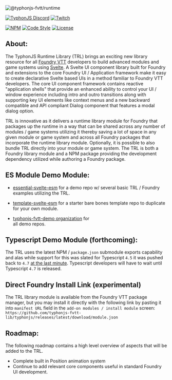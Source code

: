 ![@typhonjs-fvtt/runtime](https://i.imgur.com/dxLcZrL.jpg)

[![TyphonJS Discord](https://img.shields.io/discord/737953117999726592?label=TyphonJS%20Discord)](https://discord.gg/mnbgN8f)
[![Twitch](https://img.shields.io/twitch/status/typhonrt?style=social)](https://www.twitch.tv/typhonrt)

[![NPM](https://img.shields.io/npm/v/@typhonjs-fvtt/runtime.svg?label=npm)](https://www.npmjs.com/package/@typhonjs-fvtt/runtime)
[![Code Style](https://img.shields.io/badge/code%20style-allman-yellowgreen.svg?style=flat)](https://en.wikipedia.org/wiki/Indent_style#Allman_style)
[![License](https://img.shields.io/badge/license-MPLv2-yellowgreen.svg?style=flat)](https://github.com/typhonjs-fvtt/fvttdev/blob/main/LICENSE)

## About:
The TyphonJS Runtime Library (TRL) brings an exciting new library resource for all [Foundry VTT](https://foundryvtt.com/) 
developers to build advanced modules and game systems using [Svelte](https://svelte.dev/). A Svelte UI component library
built for Foundry and extensions to the core Foundry UI / Application framework make it easy to create declarative 
Svelte based UIs in a method familiar to Foundry VTT developers. The core UI component framework contains reactive 
"application shells" that provide an enhanced ability to control your UI / window experience including intro and outro
transitions along with supporting key UI elements like context menus and a new backward compatible and API compliant Dialog
component that features a modal dialog option.

TRL is innovative as it delivers a runtime library module for Foundry that packages up the runtime in a way that
can be shared across any number of modules / game systems utilizing it thereby saving a lot of space in any given
module or game system and across all Foundry packages that incorporate the runtime library module. Optionally, it is 
possible to also bundle TRL directly into your module or game system. The TRL is both a Foundry library module and a
NPM package providing the development dependency utilized while authoring a Foundry package. 

## ES Module Demo Module:
- [essential-svelte-esm](https://github.com/typhonjs-fvtt-demo/essential-svelte-esm) for a demo repo 
w/ several basic TRL / Foundry examples utilizing the TRL.

- [template-svelte-esm](https://github.com/typhonjs-fvtt-demo/template-svelte-esm) for a starter bare bones template 
repo to duplicate for your own module.

- [typhonjs-fvtt-demo organization](https://github.com/typhonjs-fvtt-demo/) for  
all demo repos.

## Typescript Demo Module (forthcoming):
The TRL uses the latest NPM / `package.json` submodule exports capability and alas while support for this was slated 
for Typescript `4.5` it was pushed back to `4.7` [at the last minute](https://devblogs.microsoft.com/typescript/announcing-typescript-4-5/#esm-nodejs). 
Typescript developers will have to wait until Typescript `4.7` is released.

## Direct Foundry Install Link (experimental)
The TRL library module is available from the Foundry VTT package manager, but you may install it directly with the 
following link by pasting it into `manifest URL` field in the `add-on modules / install module` screen:
`https://github.com/typhonjs-fvtt-lib/typhonjs/releases/latest/download/module.json`

## Roadmap:
The following roadmap contains a high level overview of aspects that will be added to the TRL. 

- Complete built in Position animation system
- Continue to add relevant core components useful in standard Foundry UI development.
